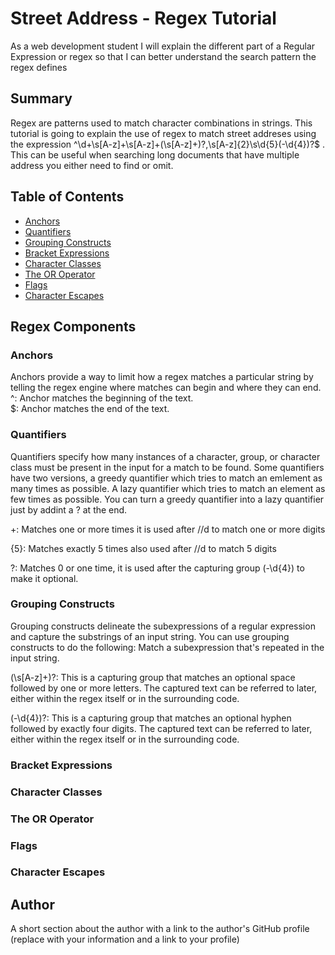 # Street Address - Regex Tutorial

As a web development student I will explain the different part of a Regular Expression or regex so that I can better understand the search pattern the regex defines

## Summary

Regex are patterns used to match character combinations in strings. This tutorial is going to explain the use of regex to match street addreses using the expression  ^\\d+\\s[A-z]+\\s[A-z]+(\\s[A-z]+)?,\\s[A-z]{2}\\s\\d{5}(-\\d{4})?$ .  This can be useful when searching long documents that have multiple address you either need to find or omit.

## Table of Contents

- [Anchors](#anchors)
- [Quantifiers](#quantifiers)
- [Grouping Constructs](#grouping-constructs)
- [Bracket Expressions](#bracket-expressions)
- [Character Classes](#character-classes)
- [The OR Operator](#the-or-operator)
- [Flags](#flags)
- [Character Escapes](#character-escapes)

## Regex Components

### Anchors
Anchors provide a way to limit how a regex matches a particular string by telling the regex engine where matches can begin and where they can end.
^: Anchor matches the beginning of the text.  
$: Anchor matches the end of the text.       

### Quantifiers

Quantifiers specify how many instances of a character, group, or character class must be present in the input for a match to be found. Some quantifiers have two versions, a greedy quantifier which tries to match an emlement as many times as possible.  A lazy quantifier which tries to match an element as few times as possible.  You can turn a greedy quantifier into a lazy quantifier just by addint a ? at the end.

+: Matches one or more times it is used after //d to match one or more digits

{5}: Matches exactly 5 times also used after //d to match 5 digits

?: Matches 0 or one time, it is used after the capturing group (-\\d{4}) to make it optional.

### Grouping Constructs

Grouping constructs delineate the subexpressions of a regular expression and capture the substrings of an input string. You can use grouping constructs to do the following: Match a subexpression that's repeated in the input string.

(\\s[A-z]+)?: This is a capturing group that matches an optional space followed by one or more letters. The captured text can be referred to later, either within the regex itself or in the surrounding code.

(-\\d{4})?: This is a capturing group that matches an optional hyphen followed by exactly four digits. The captured text can be referred to later, either within the regex itself or in the surrounding code.

### Bracket Expressions

### Character Classes

### The OR Operator

### Flags

### Character Escapes

## Author

A short section about the author with a link to the author's GitHub profile (replace with your information and a link to your profile)
